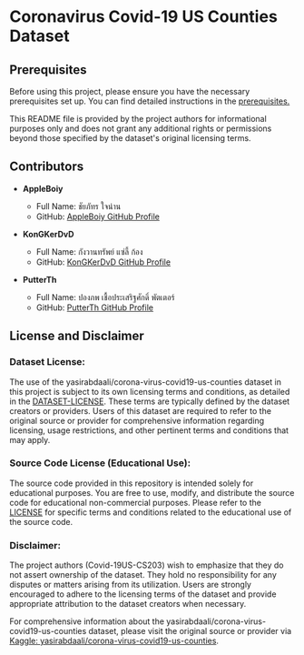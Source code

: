 # Coronavirus Covid-19 US Counties Dataset

## Prerequisites

Before using this project, please ensure you have the necessary prerequisites set up. You can find detailed instructions in the [prerequisites.](docs/prerequisites.md)

This README file is provided by the project authors for informational purposes only and does not grant any additional rights or permissions beyond those specified by the dataset's original licensing terms.

## Contributors

- **AppleBoiy**
  - Full Name: ชัยภัทร ใจน่าน
  - GitHub: [AppleBoiy GitHub Profile](https://github.com/AppleBoiy)

- **KonGKerDvD**
  - Full Name: กังวานทรัพย์ แซ่ลี้ ก้อง
  - GitHub: [KonGKerDvD GitHub Profile](https://github.com/KonGKerDvD)

- **PutterTh**
  - Full Name: ปองภพ เชื้อประเสริฐศักดิ์ พัตเตอร์
  - GitHub: [PutterTh GitHub Profile](https://github.com/PutterTh)

## License and Disclaimer

### Dataset License:

The use of the yasirabdaali/corona-virus-covid19-us-counties dataset in this project is subject to its own licensing terms and conditions,
as detailed in the [DATASET-LICENSE](DATASET-LICENSE).
These terms are typically defined by the dataset creators or providers.
Users of this dataset are required
to refer to the original source or provider for comprehensive information regarding licensing,
usage restrictions, and other pertinent terms and conditions that may apply.

### Source Code License (Educational Use):

The source code provided in this repository is intended solely for educational purposes.
You are free to use, modify, and distribute the source code for educational non-commercial purposes.
Please refer to the [LICENSE](LICENSE) for specific terms and conditions related to the educational use of the source code.

### Disclaimer:

The project authors (Covid-19US-CS203) wish to emphasize that they do not assert ownership of the dataset. They hold no responsibility for any disputes or matters arising from its utilization. Users are strongly encouraged to adhere to the licensing terms of the dataset and provide appropriate attribution to the dataset creators when necessary.

For comprehensive information about the yasirabdaali/corona-virus-covid19-us-counties dataset, please visit the original source or provider via [Kaggle: yasirabdaali/corona-virus-covid19-us-counties](https://www.kaggle.com/datasets/yasirabdaali/corona-virus-covid19-us-counties).

